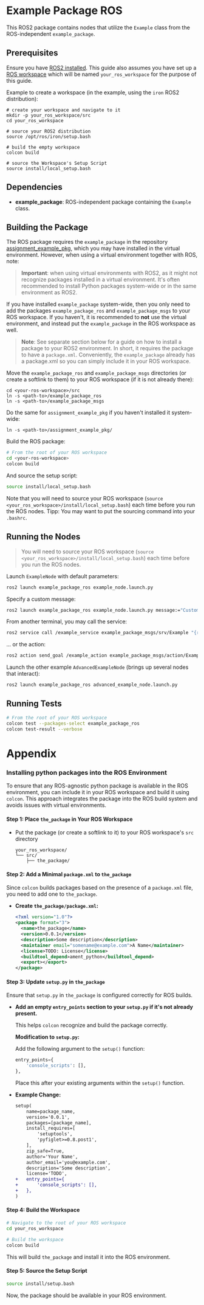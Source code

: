 # Example Package ROS


This ROS2 package contains nodes that utilize the `Example` class from the ROS-independent `example_package`.

## Prerequisites

Ensure you have [ROS2 installed](https://docs.ros.org/en/iron/Installation.html). This guide also assumes you have set up a [ROS workspace](https://docs.ros.org/en/iron/Tutorials/Beginner-Client-Libraries/Creating-A-Workspace/Creating-A-Workspace.html) which will be named `your_ros_workspace` for the purpose of this guide.

Example to create a workspace (in the example, using the `iron` ROS2 distribution):
```
# create your workspace and navigate to it
mkdir -p your_ros_workspace/src
cd your_ros_workspace

# source your ROS2 distribution
source /opt/ros/iron/setup.bash

# build the empty workspace
colcon build

# source the Workspace's Setup Script
source install/local_setup.bash
```

## Dependencies

- **example_package**: ROS-independent package containing the `Example` class.

## Building the Package

The ROS package requires the `example_package` in the repository [assignment_example_pkg](https://github.com/Sunrise-Robotics/assignment_example_pkg), which you may have installed in the virtual environment.
However, when using a virtual environment together with ROS, note:

> **Important**: when using virtual environments with ROS2, as it might not recognize packages installed in a virtual environment. It's often recommended to install Python packages system-wide or in the same environment as ROS2.

If you have installed `example_package` system-wide, then you only need to add the packages `example_package_ros` and `example_package_msgs` to your ROS workspace. If you haven't, it is recommended
to **not** use the virtual environment, and instead put the `example_package` in the ROS workspace as well.

> **Note**: See separate section below for a guide on how to install a package to your ROS2 environment. In short, it requires the package to have a `package.xml`. Conveniently, the `example_package` already has a package.xml so you can simply include it in your ROS workspace.

Move the `example_package_ros` and `example_package_msgs` directories (or create a softlink to them) to your ROS workspace (if it is not already there):

```
cd <your-ros-workspace>/src
ln -s <path-to>/example_package_ros
ln -s <path-to>/example_package_msgs
```

Do the same for `assignment_example_pkg` if you haven't  installed it system-wide:

```
ln -s <path-to>/assignment_example_pkg/
```

Build the ROS package:

```bash
# From the root of your ROS workspace
cd <your-ros-workspace>
colcon build
```

And source the setup script:

```bash
source install/local_setup.bash
```

Note that you will need to source your ROS workspace (`source <your_ros_workspace>/install/local_setup.bash`) each time before you run the ROS nodes.
Tipp: You may want to put the sourcing command into your `.bashrc`.

## Running the Nodes

> You will need to source your ROS workspace (`source <your_ros_workspace>/install/local_setup.bash`) each time before you run the ROS nodes.

Launch `ExampleNode` with default parameters:

```bash
ros2 launch example_package_ros example_node.launch.py
```

Specify a custom message:

```bash
ros2 launch example_package_ros example_node.launch.py message:="Custom Message"
```

From another terminal, you may call the service:

```bash
ros2 service call /example_service example_package_msgs/srv/Example "{request_message: 'Test message'}"
```

... or the action:

```bash
ros2 action send_goal /example_action example_package_msgs/action/Example "{goal_message: 'Start the action'}"
```

Launch the other example `AdvancedExampleNode` (brings up several nodes that interact):

```bash
ros2 launch example_package_ros advanced_example_node.launch.py
```

## Running Tests

```bash
# From the root of your ROS workspace
colcon test --packages-select example_package_ros
colcon test-result --verbose
```



# Appendix

### Installing python packages into the ROS Environment

To ensure that any ROS-agnostic python package is available in the ROS environment, you can include it in your ROS workspace and build it using `colcon`. This approach integrates the package into the ROS build system and avoids issues with virtual environments.

#### Step 1: Place `the_package` in Your ROS Workspace

- Put the package (or create a softlink to it) to your ROS workspace's `src` directory

  ```
  your_ros_workspace/
  └── src/
      ├── the_package/
  ```

#### Step 2: Add a Minimal `package.xml` to `the_package`

Since `colcon` builds packages based on the presence of a `package.xml` file, you need to add one to `the_package`.

- **Create `the_package/package.xml`:**

  ```xml
  <?xml version="1.0"?>
  <package format="3">
    <name>the_package</name>
    <version>0.0.1</version>
    <description>Some description</description>
    <maintainer email="somename@example.com">A Name</maintainer>
    <license>TODO: License</license>
    <buildtool_depend>ament_python</buildtool_depend>
    <export></export>
  </package>
  ```

#### Step 3: Update `setup.py` in `the_package`

Ensure that `setup.py` in `the_package` is configured correctly for ROS builds.

- **Add an empty `entry_points` section to your `setup.py` if it's not already present.**

  This helps `colcon` recognize and build the package correctly.

  **Modification to `setup.py`:**

  Add the following argument to the `setup()` function:

  ```python
  entry_points={
      'console_scripts': [],
  },
  ```

  Place this after your existing arguments within the `setup()` function.

- **Example Change:**

  ```diff
  setup(
      name=package_name,
      version='0.0.1',
      packages=[package_name],
      install_requires=[
          'setuptools',
          'pyfiglet>=0.8.post1',
      ],
      zip_safe=True,
      author='Your Name',
      author_email='you@example.com',
      description='Some description',
      license='TODO',
  +   entry_points={
  +       'console_scripts': [],
  +   },
  )
  ```

#### Step 4: Build the Workspace

```bash
# Navigate to the root of your ROS workspace
cd your_ros_workspace

# Build the workspace
colcon build
```

This will build `the_package` and install it into the ROS environment.

#### Step 5: Source the Setup Script

```bash
source install/setup.bash
```

Now, the package should be available in your ROS environment.
